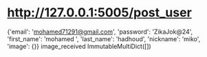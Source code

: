 # http://127.0.0.1:5005/post_user
{'email': 'mohamed71291@gmail.com', 'password': 'ZikaJok@24', 'first_name': 'mohamed ', 'last_name': 'hadhoud', 'nickname': 'miko', 'image': {}}
image_received
ImmutableMultiDict([])
